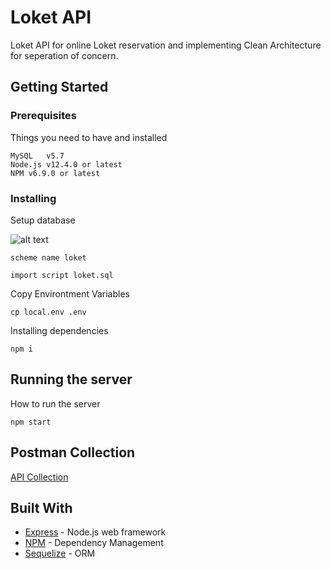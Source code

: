 # Loket API

Loket API for online Loket reservation and implementing Clean Architecture for seperation of concern.

## Getting Started

### Prerequisites

Things you need to have and installed

```
MySQL   v5.7
Node.js v12.4.0 or latest
NPM	v6.9.0 or latest
```

### Installing

Setup database

![alt text](https://github.com/kadekchrisna/loket/blob/master/loket.jpg?raw=true)

```
scheme name loket

import script loket.sql
```

Copy Environtment Variables

```
cp local.env .env
```

Installing dependencies

```
npm i
```

## Running the server

How to run the server

```
npm start
```

## Postman Collection

[API Collection](https://www.getpostman.com/collections/c615eaf10fe47d9f2235)

## Built With

- [Express](https://expressjs.com/) - Node.js web framework
- [NPM](https://www.npmjs.com/) - Dependency Management
- [Sequelize](https://sequelize.org/master/index.html) - ORM
